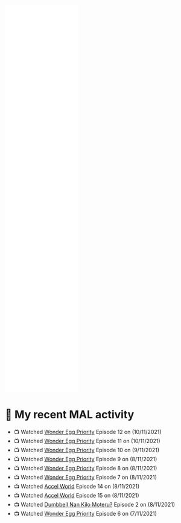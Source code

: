 ![Metrics](https://github.com/noxan-dev/noxan-dev/blob/main/github-metrics.svg)

# 🌸 My recent MAL activity

<!-- MAL_ACTIVITY:start -->

- 📺 Watched [Wonder Egg Priority](https://myanimelist.net/anime/43299) Episode 12 on (10/11/2021)
- 📺 Watched [Wonder Egg Priority](https://myanimelist.net/anime/43299) Episode 11 on (10/11/2021)
- 📺 Watched [Wonder Egg Priority](https://myanimelist.net/anime/43299) Episode 10 on (9/11/2021)
- 📺 Watched [Wonder Egg Priority](https://myanimelist.net/anime/43299) Episode 9 on (8/11/2021)
- 📺 Watched [Wonder Egg Priority](https://myanimelist.net/anime/43299) Episode 8 on (8/11/2021)
- 📺 Watched [Wonder Egg Priority](https://myanimelist.net/anime/43299) Episode 7 on (8/11/2021)
- 📺 Watched [Accel World](https://myanimelist.net/anime/11759) Episode 14 on (8/11/2021)
- 📺 Watched [Accel World](https://myanimelist.net/anime/11759) Episode 15 on (8/11/2021)
- 📺 Watched [Dumbbell Nan Kilo Moteru?](https://myanimelist.net/anime/39026) Episode 2 on (8/11/2021)
- 📺 Watched [Wonder Egg Priority](https://myanimelist.net/anime/43299) Episode 6 on (7/11/2021)

<!-- MAL_ACTIVITY:end -->

